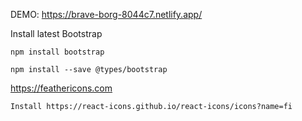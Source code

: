 DEMO: https://brave-borg-8044c7.netlify.app/

Install latest Bootstrap

```
npm install bootstrap
```

```
npm install --save @types/bootstrap
```

https://feathericons.com

```
Install https://react-icons.github.io/react-icons/icons?name=fi
```
